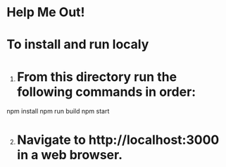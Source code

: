 # Help Me Out!

# To install and run localy

1. # From this directory run the following commands in order:

npm install
npm run build
npm start

2. # Navigate to http://localhost:3000 in a web browser.
